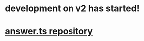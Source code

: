 # development on v2 has started!
# [answer.ts repository](https://github.com/mmccall0813/answer.ts/)
